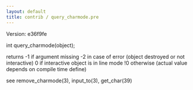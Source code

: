 ```yaml
---
layout: default
title: contrib / query_charmode.pre
---
```


Version: e36f9fe

int query_charmode(object);

returns -1 if argument missing
    -2 in case of error (object destroyed or not interactive)
    0 if interactive object is in line mode
    !0 otherwise (actual value depends on compile time define)

see remove_charmode(3), input_to(3), get_char(39)
